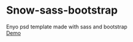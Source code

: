 # Snow-sass-bootstrap
Enyo psd template made with sass and bootstrap<br>
<a target="_blank" href="https://finewitch.github.io/Snow-sass-bootstrap/">Demo</a>

